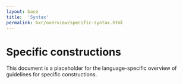 ```yaml
---
layout: base
title:  'Syntax'
permalink: bxr/overview/specific-syntax.html
---
```


# Specific constructions

This document is a placeholder for the language-specific overview of
guidelines for specific constructions.
